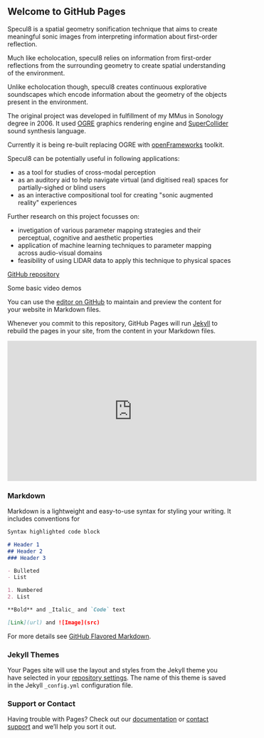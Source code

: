 ## Welcome to GitHub Pages

Specul8 is a spatial geometry sonification technique that aims to create meaningful sonic images from interpreting information about first-order reflection.

Much like echolocation, specul8 relies on information from first-order reflections from the surrounding geometry to create spatial understanding of the environment. 

Unlike echolocation though, specul8 creates continuous explorative soundscapes which encode information about the geometry of the objects present in the environment. 

The original project was developed in fulfillment of my MMus in Sonology degree in 2006. It used [OGRE](https://www.ogre3d.org) graphics rendering engine and [SuperCollider](http://supercollider.github.io) sound synthesis language.

Currently it is being re-built replacing OGRE with [openFrameworks](http://openframeworks.cc) toolkit.

Specul8 can be potentially useful in following applications:
- as a tool for studies of cross-modal perception
- as an auditory aid to help navigate virtual (and digitised real) spaces for partially-sighed or blind users
- as an interactive compositional tool for creating "sonic augmented reality" experiences

Further research on this project focusses on:
- invetigation of various parameter mapping strategies and their perceptual, cognitive and aesthetic properties
- application of machine learning techniques to parameter mapping across audio-visual domains
- feasibility of using LIDAR data to apply this technique to physical spaces

[GitHub repository](https://github.com/s8/specul8/)


Some basic video demos 

You can use the [editor on GitHub](https://github.com/s8/specul8/edit/gh-pages/index.md) to maintain and preview the content for your website in Markdown files.

Whenever you commit to this repository, GitHub Pages will run [Jekyll](https://jekyllrb.com/) to rebuild the pages in your site, from the content in your Markdown files.


<iframe width="560" height="315" src="https://www.youtube.com/embed/qz79cUZeDVE" frameborder="0" allow="accelerometer; autoplay; clipboard-write; encrypted-media; gyroscope; picture-in-picture" allowfullscreen></iframe>

### Markdown

Markdown is a lightweight and easy-to-use syntax for styling your writing. It includes conventions for

```markdown
Syntax highlighted code block

# Header 1
## Header 2
### Header 3

- Bulleted
- List

1. Numbered
2. List

**Bold** and _Italic_ and `Code` text

[Link](url) and ![Image](src)
```

For more details see [GitHub Flavored Markdown](https://guides.github.com/features/mastering-markdown/).

### Jekyll Themes

Your Pages site will use the layout and styles from the Jekyll theme you have selected in your [repository settings](https://github.com/s8/specul8/settings). The name of this theme is saved in the Jekyll `_config.yml` configuration file.

### Support or Contact

Having trouble with Pages? Check out our [documentation](https://docs.github.com/categories/github-pages-basics/) or [contact support](https://github.com/contact) and we’ll help you sort it out.
